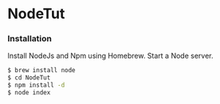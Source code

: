 # NodeTut

### Installation 

Install NodeJs and Npm using Homebrew. Start a Node server.
```sh
$ brew install node
$ cd NodeTut
$ npm install -d
$ node index
```

